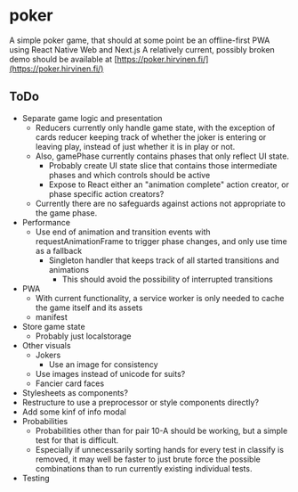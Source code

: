 # poker

A simple poker game, that should at some point be an offline-first PWA using React Native Web and Next.js
A relatively current, possibly broken demo should be available at [https://poker.hirvinen.fi/](https://poker.hirvinen.fi/)

## ToDo

* Separate game logic and presentation
  * Reducers currently only handle game state, with the exception of cards reducer keeping track of whether the joker is entering or leaving play, instead of just whether it is in play or not.
  * Also, gamePhase currently contains phases that only reflect UI state.
    * Probably create UI state slice that contains those intermediate phases and which controls should be active
    * Expose to React either an "animation complete" action creator, or phase specific action creators?
  * Currently there are no safeguards against actions not appropriate to the game phase.
* Performance
  * Use end of animation and transition events with requestAnimationFrame to trigger phase changes, and only use time as a fallback
    * Singleton handler that keeps track of all started transitions and animations
      * This should avoid the possibility of interrupted transitions
* PWA
  * With current functionality, a service worker is only needed to cache the game itself and its assets
  * manifest
* Store game state
  * Probably just localstorage
* Other visuals
  * Jokers
    * Use an image for consistency
  * Use images instead of unicode for suits?
  * Fancier card faces
* Stylesheets as components?
* Restructure to use a preprocessor or style components directly?
* Add some kinf of info modal
* Probabilities
  * Probabilities other than for pair 10-A should be working, but a simple test for that is difficult.
  * Especially if unnecessarily sorting hands for every test in classify is removed, it may well be faster to just brute force the possible combinations than to run currently existing individual tests.
* Testing
